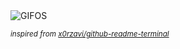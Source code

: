 <div align="justify">
<picture>
    <source media="(prefers-color-scheme: dark)" srcset="https://i.ibb.co/vhgFRRF/output-gif.gif">
    <source media="(prefers-color-scheme: light)" srcset="https://i.ibb.co/vhgFRRF/output-gif.gif">
    <img alt="GIFOS" src="https://i.ibb.co/vhgFRRF/output-gif.gif">
</picture>

<sub><i>inspired from [x0rzavi/github-readme-terminal](https://github.com/x0rzavi/github-readme-terminal)</i></sub>

</div>

<!-- Image deletion URL: https://ibb.co/ypG9779/4ae967850bb297b39ce8f07561183905 -->